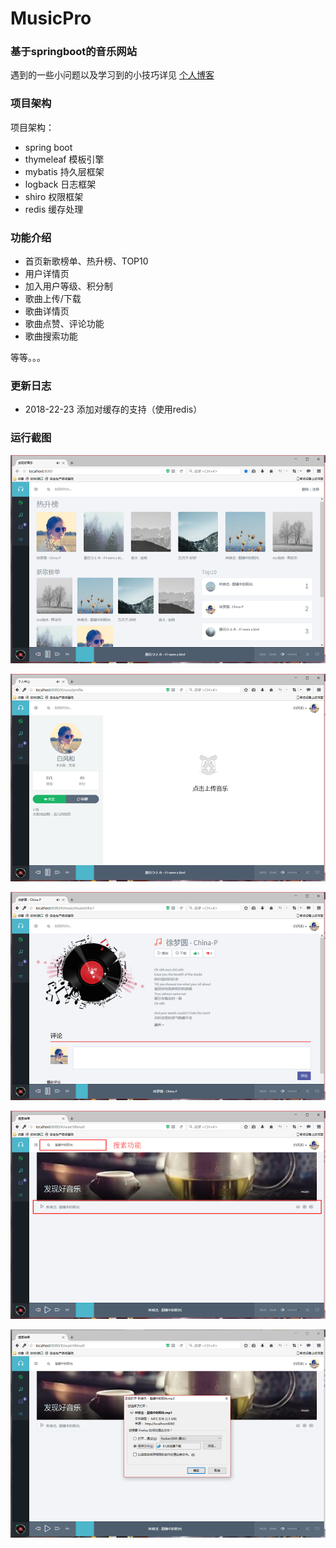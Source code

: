 # MusicPro

### 基于springboot的音乐网站


遇到的一些小问题以及学习到的小技巧详见 [个人博客](https://baifenghe.github.io/blog/java/2017/12/22/%E5%8D%95%E9%A1%B5%E9%9D%A2%E5%BA%94%E7%94%A8%E5%AE%9E%E6%88%98.html)


### 项目架构
项目架构：
* spring boot
* thymeleaf 模板引擎
* mybatis 持久层框架
* logback 日志框架
* shiro 权限框架
* redis 缓存处理

### 功能介绍
- 首页新歌榜单、热升榜、TOP10
- 用户详情页
- 加入用户等级、积分制
- 歌曲上传/下载
- 歌曲详情页
- 歌曲点赞、评论功能
- 歌曲搜索功能

等等。。。

### 更新日志
- 2018-22-23  添加对缓存的支持（使用redis）

### 运行截图

![MusicPro](/imgs/1.png)

![MusicPro](/imgs/2.png)

![MusicPro](/imgs/3.png)

![MusicPro](/imgs/4.png)

![MusicPro](/imgs/5.png)



